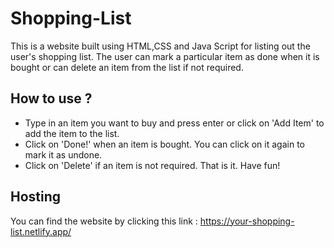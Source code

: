 # Shopping-List
This is a website built using HTML,CSS and Java Script for listing out the user's shopping list. The user can mark a particular item as done when it is bought or can delete an item from the list if not required.

## How to use ?

* Type in an item you want to buy and press enter or click on 'Add Item' to add the item to the list.
* Click on 'Done!' when an item is bought. You can click on it again to mark it as undone.
* Click on 'Delete' if an item is not required.
That is it. Have fun!

## Hosting
You can find the website by clicking this link :
https://your-shopping-list.netlify.app/
